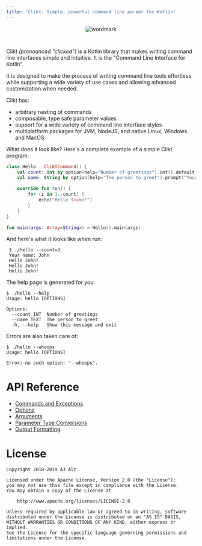 ```yaml
---
title: 'Clikt: Simple, powerful command line parser for Kotlin'
---
```


<div align="center" style="margin-bottom:42px;max-width:700px">
    <img alt="wordmark" src="img/wordmark.svg" />
</div>

Clikt *(pronounced "clicked")* is a Kotlin library that makes writing
command line interfaces simple and intuitive. It is the "Command Line
Interface for Kotlin".

It is designed to make the process of writing command line tools effortless
while supporting a wide variety of use cases and allowing advanced
customization when needed.

Clikt has:

 * arbitrary nesting of commands
 * composable, type safe parameter values
 * support for a wide variety of command line interface styles
 * multiplatform packages for JVM, NodeJS, and native Linux, Windows and MacOS 

 What does it look like? Here's a complete example of a simple Clikt
 program:

```kotlin
class Hello : CliktCommand() {
    val count: Int by option(help="Number of greetings").int().default(1)
    val name: String by option(help="The person to greet").prompt("Your name")

    override fun run() {
        for (i in 1..count) {
            echo("Hello $name!")
        }
    }
}

fun main(args: Array<String>) = Hello().main(args)
```

And here's what it looks like when run:

```
 $ ./hello --count=3
 Your name: John
 Hello John!
 Hello John!
 Hello John!
```

The help page is generated for you:

```
$ ./hello --help
Usage: hello [OPTIONS]

Options:
  --count INT  Number of greetings
  --name TEXT  The person to greet
  -h, --help   Show this message and exit
```

Errors are also taken care of:

```
$ ./hello --whoops
Usage: hello [OPTIONS]

Error: no such option: "--whoops".
```

# API Reference

* [Commands and Exceptions](api/clikt/com.github.ajalt.clikt.core/index.md)
* [Options](api/clikt/com.github.ajalt.clikt.parameters.options/index.md)
* [Arguments](api/clikt/com.github.ajalt.clikt.parameters.arguments/index.md)
* [Parameter Type Conversions](api/clikt/com.github.ajalt.clikt.parameters.types/index.md)
* [Output Formatting](api/clikt/com.github.ajalt.clikt.output/index.md)

# License

    Copyright 2018-2019 AJ Alt

    Licensed under the Apache License, Version 2.0 (the "License");
    you may not use this file except in compliance with the License.
    You may obtain a copy of the License at

        http://www.apache.org/licenses/LICENSE-2.0

    Unless required by applicable law or agreed to in writing, software
    distributed under the License is distributed on an "AS IS" BASIS,
    WITHOUT WARRANTIES OR CONDITIONS OF ANY KIND, either express or implied.
    See the License for the specific language governing permissions and
    limitations under the License.
